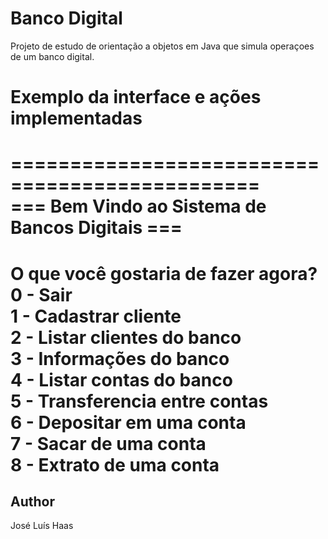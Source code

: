 # Banco Digital 
Projeto de estudo de orientação a objetos em Java que simula operaçoes de um banco digital.


# Exemplo da interface e ações implementadas
===============================================  
=== Bem Vindo ao Sistema de Bancos Digitais ===  
===============================================  

O que você gostaria de fazer agora?  
0 - Sair  
1 - Cadastrar cliente  
2 - Listar clientes do banco  
3 - Informações do banco  
4 - Listar contas do banco  				
5 - Transferencia entre contas  
6 - Depositar em uma conta  
7 - Sacar de uma conta  
8 - Extrato de uma conta  
===============================================  

## Author
José Luís Haas